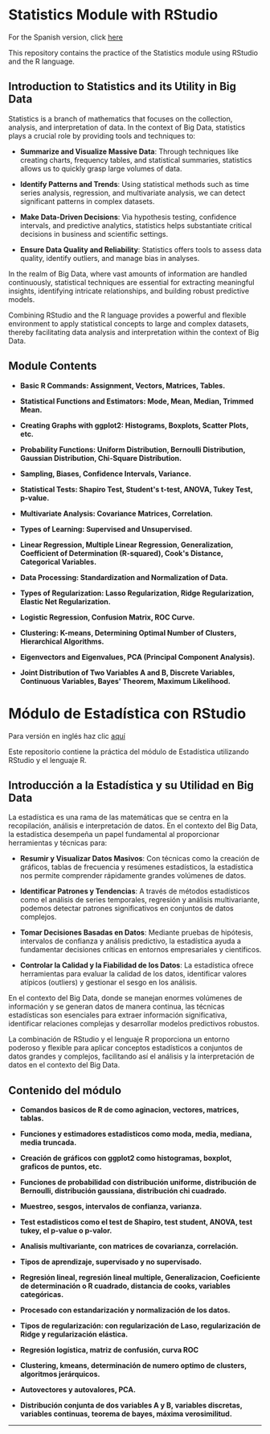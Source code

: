 # Statistics Module with RStudio

For the Spanish version, click [here](#Módulo-de-Estadística-con-RStudio)

This repository contains the practice of the Statistics module using RStudio and the R language.

## Introduction to Statistics and its Utility in Big Data

Statistics is a branch of mathematics that focuses on the collection, analysis, and interpretation of data. In the context of Big Data, statistics plays a crucial role by providing tools and techniques to:

- **Summarize and Visualize Massive Data**: Through techniques like creating charts, frequency tables, and statistical summaries, statistics allows us to quickly grasp large volumes of data.

- **Identify Patterns and Trends**: Using statistical methods such as time series analysis, regression, and multivariate analysis, we can detect significant patterns in complex datasets.

- **Make Data-Driven Decisions**: Via hypothesis testing, confidence intervals, and predictive analytics, statistics helps substantiate critical decisions in business and scientific settings.

- **Ensure Data Quality and Reliability**: Statistics offers tools to assess data quality, identify outliers, and manage bias in analyses.

In the realm of Big Data, where vast amounts of information are handled continuously, statistical techniques are essential for extracting meaningful insights, identifying intricate relationships, and building robust predictive models.

Combining RStudio and the R language provides a powerful and flexible environment to apply statistical concepts to large and complex datasets, thereby facilitating data analysis and interpretation within the context of Big Data.



## Module Contents

- **Basic R Commands: Assignment, Vectors, Matrices, Tables.**

- **Statistical Functions and Estimators: Mode, Mean, Median, Trimmed Mean.**

- **Creating Graphs with ggplot2: Histograms, Boxplots, Scatter Plots, etc.**

- **Probability Functions: Uniform Distribution, Bernoulli Distribution, Gaussian Distribution, Chi-Square Distribution.**

- **Sampling, Biases, Confidence Intervals, Variance.**

- **Statistical Tests: Shapiro Test, Student's t-test, ANOVA, Tukey Test, p-value.**

- **Multivariate Analysis: Covariance Matrices, Correlation.**

- **Types of Learning: Supervised and Unsupervised.**

- **Linear Regression, Multiple Linear Regression, Generalization, Coefficient of Determination (R-squared), Cook's Distance, Categorical Variables.**

- **Data Processing: Standardization and Normalization of Data.**

- **Types of Regularization: Lasso Regularization, Ridge Regularization, Elastic Net Regularization.**

- **Logistic Regression, Confusion Matrix, ROC Curve.**

- **Clustering: K-means, Determining Optimal Number of Clusters, Hierarchical Algorithms.**

- **Eigenvectors and Eigenvalues, PCA (Principal Component Analysis).**

- **Joint Distribution of Two Variables A and B, Discrete Variables, Continuous Variables, Bayes' Theorem, Maximum Likelihood.**


# Módulo de Estadística con RStudio

Para versión en inglés haz clic [aquí](#Statistics-Module-with-RStudio)

Este repositorio contiene la práctica del módulo de Estadística utilizando RStudio y el lenguaje R.


## Introducción a la Estadística y su Utilidad en Big Data

La estadística es una rama de las matemáticas que se centra en la recopilación, análisis e interpretación de datos. En el contexto del Big Data, la estadística desempeña un papel fundamental al proporcionar herramientas y técnicas para:

- **Resumir y Visualizar Datos Masivos**: Con técnicas como la creación de gráficos, tablas de frecuencia y resúmenes estadísticos, la estadística nos permite comprender rápidamente grandes volúmenes de datos.

- **Identificar Patrones y Tendencias**: A través de métodos estadísticos como el análisis de series temporales, regresión y análisis multivariante, podemos detectar patrones significativos en conjuntos de datos complejos.

- **Tomar Decisiones Basadas en Datos**: Mediante pruebas de hipótesis, intervalos de confianza y análisis predictivo, la estadística ayuda a fundamentar decisiones críticas en entornos empresariales y científicos.

- **Controlar la Calidad y la Fiabilidad de los Datos**: La estadística ofrece herramientas para evaluar la calidad de los datos, identificar valores atípicos (outliers) y gestionar el sesgo en los análisis.

En el contexto del Big Data, donde se manejan enormes volúmenes de información y se generan datos de manera continua, las técnicas estadísticas son esenciales para extraer información significativa, identificar relaciones complejas y desarrollar modelos predictivos robustos.

La combinación de RStudio y el lenguaje R proporciona un entorno poderoso y flexible para aplicar conceptos estadísticos a conjuntos de datos grandes y complejos, facilitando así el análisis y la interpretación de datos en el contexto del Big Data.



## Contenido del módulo

- **Comandos basicos de R de como aginacion, vectores, matrices, tablas.**

- **Funciones y estimadores estadisticos como moda, media, mediana, media truncada.**

- **Creación de gráficos con ggplot2 como histogramas, boxplot, graficos de puntos, etc.**

- **Funciones de probabilidad con distribución uniforme, distribución de Bernoulli, distribución gaussiana, distribución chi cuadrado.**

- **Muestreo, sesgos, intervalos de confianza, varianza.**

- **Test estadisticos como el test de Shapiro, test student, ANOVA, test tukey, el p-value o p-valor.**

- **Analisis multivariante, con matrices de covarianza, correlación.**

- **Tipos de aprendizaje, supervisado y no supervisado.**

- **Regresión lineal, regresión lineal multiple, Generalizacion, Coeficiente de determinación o R cuadrado, distancia de cooks, variables categóricas.**

- **Procesado con estandarización y normalización de los datos.**

- **Tipos de regularización: con regularización de Laso, regularización de Ridge y regularización elástica.**

- **Regresión logística, matriz de confusión, curva ROC**

- **Clustering, kmeans, determinación de numero optimo de clusters, algoritmos jerárquicos.**

- **Autovectores y autovalores, PCA.**

- **Distribución conjunta de dos variables A y B, variables discretas, variables continuas, teorema de bayes, máxima verosimilitud.**

---